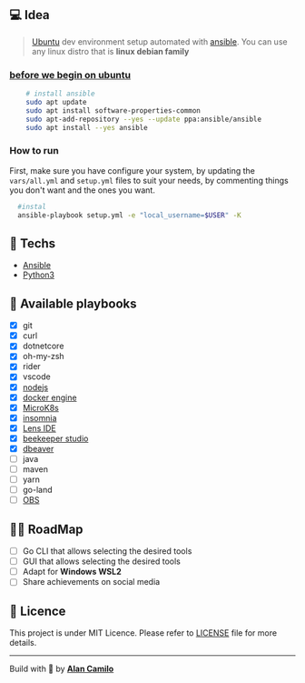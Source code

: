 ## 💻 Idea 
> [Ubuntu](https://ubuntu.com/download/desktop) dev environment setup automated with [ansible](https://www.ansible.com/). You can use any linux distro that is **linux debian family**


### [before we begin on ubuntu](https://docs.ansible.com/ansible/latest/installation_guide/intro_installation.html#installing-ansible-on-ubuntu)

```sh
    # install ansible
    sudo apt update
    sudo apt install software-properties-common
    sudo apt-add-repository --yes --update ppa:ansible/ansible
    sudo apt install --yes ansible
```

### How to run
First, make sure you have configure your system, by updating the `vars/all.yml` and `setup.yml` files to suit your needs, by commenting things you don't want and the ones you want.

```sh
  #instal
  ansible-playbook setup.yml -e "local_username=$USER" -K
```

## 🚀 Techs

- [Ansible](https://www.ansible.com/)
- [Python3](https://www.python.org/downloads/release/python-397/)

## 🔖 Available playbooks

- [x] git
- [x] curl
- [x] dotnetcore
- [x] oh-my-zsh
- [x] rider
- [x] vscode
- [x] [nodejs](https://snapcraft.io/node)
- [x] [docker engine](https://docs.docker.com/engine/install/ubuntu/)
- [x] [MicroK8s](https://snapcraft.io/install/microk8s)
- [x] [insomnia](https://snapcraft.io/install/insomnia)
- [x] [Lens IDE](https://snapcraft.io/install/kontena-lens)
- [x] [beekeeper studio](https://snapcraft.io/beekeeper-studio)
- [x] [dbeaver](https://snapcraft.io/dbeaver-ce)
- [ ] java
- [ ] maven
- [ ] yarn
- [ ] go-land
- [ ] [OBS](https://snapcraft.io/obs-studio)

## 🧘🏿‍ RoadMap

- [ ] Go CLI that allows selecting the desired tools
- [ ] GUI that allows selecting the desired tools
- [ ] Adapt for **Windows WSL2**
- [ ] Share achievements on social media

## :memo: Licence

This project is under MIT Licence. Please refer to [LICENSE](LICENSE.md) file for more details.

---

Build with 💜 by [**Alan Camilo**](https://allancamilo.com)